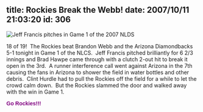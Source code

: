 title: Rockies Break the Webb!
date: 2007/10/11 21:03:20
id: 306
---
![Jeff Francis pitches in Game 1 of the 2007 NLDS](/journal_images/FrancisNLCSGame1.jpg)

18 of 19!  The Rockies beat Brandon Webb and the Arizona Diamondbacks 5-1 tonight in Game 1 of the NLCS.  Jeff Francis pitched brilliantly for 6 2/3 innings and Brad Hawpe came through with a clutch 2-out hit to break it open in the 3rd.  A runner interference call went against Arizona in the 7th causing the fans in Arizona to shower the field in water bottles and other debris.  Clint Hurdle had to pull the Rockies off the field for a while to let the crowd calm down.  But the Rockies slammed the door and walked away with the win in Game 1.

**<font face="Arial" color="#800080">Go Rockies!!!</font>**